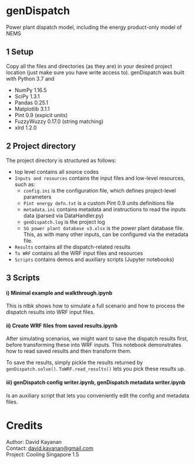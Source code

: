 # genDispatch
Power plant dispatch model, including the energy product-only model of NEMS

## 1 Setup
Copy all the files and directories (as they are) in your desired project location (just make sure you have write access to). genDispatch was built with Python 3.7 and
- NumPy 1.16.5
- SciPy 1.3.1
- Pandas 0.25.1
- Matplotlib 3.1.1
- Pint 0.9 (expicit units)
- FuzzyWuzzy 0.17.0 (string matching)
- xlrd 1.2.0

## 2 Project directory
The project directory is structured as follows:
- top level contains all source codes
- `Inputs and resources` contains the input files and low-level resources, such as:
  - `config.ini` is the configuration file, which defines project-level parameters
  - `Pint energy defn.txt` is a custom Pint 0.9 units definitions file
  - `metadata.ini` contains metadata and instructions to read the inputs data (parsed via DataHandler.py)
  - `genDispatch.log` is the project log
  - `SG power plant database v3.xlsx` is the power plant database file. This, as with many other inputs, can be configured via the metadata file.
- `Results` contains all the dispatch-related results
- `To WRF` contains all the WRF input files and resources
- `Scripts` contains demos and auxiliary scripts (Jupyter notebooks)

## 3 Scripts

#### i) Minimal example and walkthrough.ipynb
This is ntbk shows how to simulate a full scenario and how to process the dispatch results into WRF input files.

#### ii) Create WRF files from saved results.ipynb
After simulating scenarios, we might want to save the dispatch results first, before transforming these into WRF inputs. This notebook demonstrates how to read saved results and then transform them.

To save the results, simply pickle the results returned by `genDispatch.solve()`. `ToWRF.read_results()` lets you pick these results up.

#### iii) genDispatch config writer.ipynb, genDispatch metadata writer.ipynb
Is an auxiliary script that lets you conveniently edit the config and metadata files.


# Credits
Author: David Kayanan <br>
Contact: david.kayanan@gmail.com <br>
Project: Cooling Singapore 1.5 <br>


